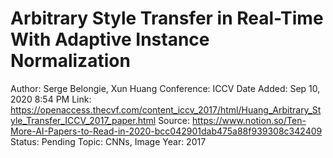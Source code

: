 # Arbitrary Style Transfer in Real-Time With Adaptive Instance Normalization

Author: Serge Belongie, Xun Huang
Conference: ICCV
Date Added: Sep 10, 2020 8:54 PM
Link: https://openaccess.thecvf.com/content_iccv_2017/html/Huang_Arbitrary_Style_Transfer_ICCV_2017_paper.html
Source: https://www.notion.so/Ten-More-AI-Papers-to-Read-in-2020-bcc042901dab475a88f939308c342409
Status: Pending
Topic: CNNs, Image 
Year: 2017